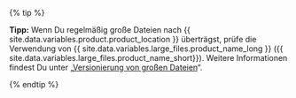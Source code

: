 {% tip %}

**Tipp:** Wenn Du regelmäßig große Dateien nach {{ site.data.variables.product.product_location }} überträgst, prüfe die Verwendung von {{ site.data.variables.large_files.product_name_long }} ({{ site.data.variables.large_files.product_name_short}}). Weitere Informationen findest Du unter „[Versionierung von großen Dateien](/articles/versioning-large-files)“.

{% endtip %}
